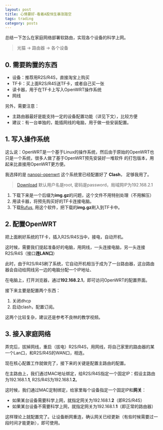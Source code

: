 ```yaml
---
layout: post
title: 心情要好-看着A股恒生暴涨踏空
tags: trading
category: posts
---
```


总结一下怎么在家庭网络部署软路由，实现各个设备的科学上网。


> 光猫 -> 路由器 -> 各个设备

## 0. 需要购置的东西

- 设备：推荐用R2S/R4S，直接淘宝上购买
- TF卡：买上面R2S/R4S送TF卡，或者自己买一张
- 读卡器，用于在TF卡上写入OpenWRT操作系统
- 网线

另外，需要注意：

* 主路由器最好是能支持一定的设备配置功能（详见下文），比较方便
* 建议：有一台单独的，能插网线的电脑，用于做一些安装配置。

## 1. 写入操作系统

这么说：OpenWRT是一个基于Linux的操作系统，然后由于原始的OpenWRT也只是一个系统，很多人做了基于OpenWRT预先安装好一堆软件
的打包版本，用起来比直接用OpenWRT更方便。

我选择的是 [nanopi-openwrt](https://github.com/stupidloud/nanopi-openwrt) 这个系统里已经配置好了 **Clash**， 足够我用了。

> [Download](https://github.com/stupidloud/nanopi-openwrt/tags)
默认用户名是root, 密码是password，局域网IP为192.168.2.1

1. 下载下来是一个后缀为**img.gz**的问题，这个文件不用特别处理（不用解压）
2. 用读卡器，将预先购买好的TF卡连接电脑。
3. 下载[Rufus](), 用这个软件，把下载的**img.gz**刷入到TF卡中。

## 2. 配置OpenWRT

把上面刷好系统的TF卡，插入R2S/R4S当中，接电，自动开机。

这时候，需要我们提起准备好的电脑，用网线，一头连接电脑，另一头连接R2S/R4S（接口**连LAN口**）

此时，由于R2S/R4S刷了系统，它自动开机相当于成为了一台路由器，这台路由器会自动给网线另一边的电脑分配一个IP地址、

在电脑上，打开浏览器，通过**192.168.2.1**，即可访问OpenWRT的配置界面。

接下来主要是配置两个东西：

1. 关闭dhcp
2. 启动clash，配置订阅。

这两个比较复杂，建议还是参考不良林的教学视频。

## 3. 接入家庭网络

弄完后，拔掉网线，重启（拔电）R2S/R4S，用网线，将自己家里的路由器的某一个Lan口，和R2S/R4S的WAN口，相连。

现在核心配置工作就做完了，接下来的关键是配置主路由的配置。

在主路由上，我们通过MAC地址绑定，给R2S/R4S指定一个固定IP：假设主路由为192.168.1.**1**, R2S/R4S为192.168.1.**2**。

这时候，我们通过MAC定制绑定，给家里每个设备指定一个固定IP和**网关**：

* 如果某台设备需要科学上网，就指定网关为192.168.1.**2**（即R2S/R4S）
* 如果某台设备不需要科学上网，就指定网关为192.168.1.**1**（即正常的路由器）

这样理论上就配置完了。让设备断网重连，确认网关已经更新（有些时候需要过一段时间才能更新），即可使用。